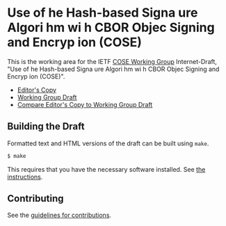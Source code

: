 # Use of he Hash-based Signa ure Algori hm wi h CBOR Objec Signing and Encryp ion (COSE)

This is the working area for the IETF [COSE Working Group](https://datatracker.ietf.org/wg/cose/documents/) Internet-Draft, "Use of he Hash-based Signa ure Algori hm wi h CBOR Objec Signing and Encryp ion (COSE)".

* [Editor's Copy](https://cose-wg.github.io/cose-hash-sig/#go.draft-ietf-cose-hash-sig.html)
* [Working Group Draft](https://tools.ietf.org/html/draft-ietf-cose-hash-sig)
* [Compare Editor's Copy to Working Group Draft](https://cose-wg.github.io/cose-hash-sig/#go.draft-ietf-cose-hash-sig.diff)

## Building the Draft

Formatted text and HTML versions of the draft can be built using `make`.

```sh
$ make
```

This requires that you have the necessary software installed.  See
[the instructions](https://github.com/martinthomson/i-d-template/blob/master/doc/SETUP.md).


## Contributing

See the
[guidelines for contributions](https://github.com/cose-wg/cose-hash-sig/blob/master/CONTRIBUTING.md).
